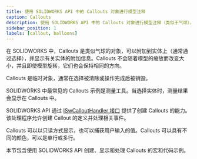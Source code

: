 ```yaml
---
title: 使用 SOLIDWORKS API 中的 Callouts 对象进行模型注释
caption: Callouts
description: 使用 SOLIDWORKS API 中的 Callouts 对象进行模型注释（类似于气球），链接到实体并使用自定义数据显示
sidebar_position: 1
labels: [callout, balloons]
---
```

在 SOLIDWORKS 中，Callouts 是类似气球的对象，可以附加到实体上（通常通过选择），并显示有关实体的附加信息。Callouts 不会随着模型的缩放而改变大小，并且即使模型旋转，它们也会保持相同的方向。

Callouts 是临时对象，通常在选择被清除或操作完成后被销毁。

SOLIDWORKS 中最常见的 Callouts 示例是测量工具。当选择实体时，测量结果会显示在 Callouts 中。

SOLIDWORKS API 通过 [ISwCalloutHandler 接口](https://help.solidworks.com/2018/english/api/swpublishedapi/solidworks.interop.swpublished~solidworks.interop.swpublished.iswcallouthandler.html) 提供了创建 Callouts 的能力。该处理程序允许创建 Callout 的定义并处理相关事件。

Callouts 可以以只读方式显示，也可以捕获用户输入的值。Callouts 可以具有不同的颜色，可以是单行或多行。

本节包含使用 SOLIDWORKS API 创建、显示和处理 Callouts 的宏和代码示例。